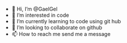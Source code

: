 - 👋 Hi, I’m @GaelGel
- 👀 I’m interested in code
- 🌱 I’m currently learning to code using git hub
- 💞️ I’m looking to collaborate on github
- 📫 How to reach me send me a message

<!---
GaelGel/GaelGel is a ✨ special ✨ repository because its `README.md` (this file) appears on your GitHub profile.
You can click the Preview link to take a look at your changes.
--->
